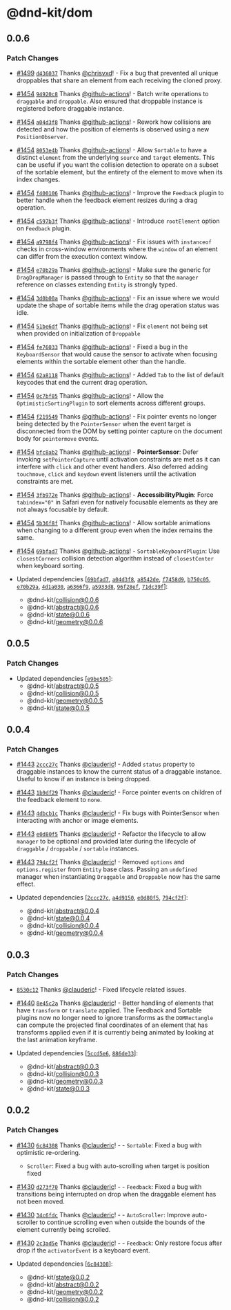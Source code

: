 # @dnd-kit/dom

## 0.0.6

### Patch Changes

- [#1499](https://github.com/clauderic/dnd-kit/pull/1499) [`d436037`](https://github.com/clauderic/dnd-kit/commit/d43603740a4d056e9fc7501e9b2117c173b1df4d) Thanks [@chrisvxd](https://github.com/chrisvxd)! - Fix a bug that prevented all unique droppables that share an element from each receiving the cloned proxy.

- [#1454](https://github.com/clauderic/dnd-kit/pull/1454) [`94920c8`](https://github.com/clauderic/dnd-kit/commit/94920c8a7a3a15accfb806b52e4935637b1a0781) Thanks [@github-actions](https://github.com/apps/github-actions)! - Batch write operations to `draggable` and `droppable`. Also ensured that droppable instance is registered before draggable instance.

- [#1454](https://github.com/clauderic/dnd-kit/pull/1454) [`a04d3f8`](https://github.com/clauderic/dnd-kit/commit/a04d3f88d380853b97585ab3b608561f7b02ce69) Thanks [@github-actions](https://github.com/apps/github-actions)! - Rework how collisions are detected and how the position of elements is observed using a new `PositionObserver`.

- [#1454](https://github.com/clauderic/dnd-kit/pull/1454) [`8053e4b`](https://github.com/clauderic/dnd-kit/commit/8053e4b4a727c6097b29fb559ce72362d7d6eb2a) Thanks [@github-actions](https://github.com/apps/github-actions)! - Allow `Sortable` to have a distinct `element` from the underlying `source` and `target` elements. This can be useful if you want the collision detection to operate on a subset of the sortable element, but the entirety of the element to move when its index changes.

- [#1454](https://github.com/clauderic/dnd-kit/pull/1454) [`f400106`](https://github.com/clauderic/dnd-kit/commit/f400106072d12a902f6c113b889c7de97f43e1ea) Thanks [@github-actions](https://github.com/apps/github-actions)! - Improve the `Feedback` plugin to better handle when the feedback element resizes during a drag operation.

- [#1454](https://github.com/clauderic/dnd-kit/pull/1454) [`c597b3f`](https://github.com/clauderic/dnd-kit/commit/c597b3fe1514f10e227c287dc8ad875134e9b4cb) Thanks [@github-actions](https://github.com/apps/github-actions)! - Introduce `rootElement` option on `Feedback` plugin.

- [#1454](https://github.com/clauderic/dnd-kit/pull/1454) [`a9798f4`](https://github.com/clauderic/dnd-kit/commit/a9798f43450e406e8cb235b7d5fba8bb809fd1d7) Thanks [@github-actions](https://github.com/apps/github-actions)! - Fix issues with `instanceof` checks in cross-window environments where the `window` of an element can differ from the execution context window.

- [#1454](https://github.com/clauderic/dnd-kit/pull/1454) [`e70b29a`](https://github.com/clauderic/dnd-kit/commit/e70b29ae64837e424f7279c95112fb6e420c4dcc) Thanks [@github-actions](https://github.com/apps/github-actions)! - Make sure the generic for `DragDropManager` is passed through to `Entity` so that the `manager` reference on classes extending `Entity` is strongly typed.

- [#1454](https://github.com/clauderic/dnd-kit/pull/1454) [`3d0b00a`](https://github.com/clauderic/dnd-kit/commit/3d0b00a663b9dc38ccd7a46544c94a342694b626) Thanks [@github-actions](https://github.com/apps/github-actions)! - Fix an issue where we would update the shape of sortable items while the drag operation status was idle.

- [#1454](https://github.com/clauderic/dnd-kit/pull/1454) [`51be6df`](https://github.com/clauderic/dnd-kit/commit/51be6dfe1b8cb42f74df34c76098e197b9208f81) Thanks [@github-actions](https://github.com/apps/github-actions)! - Fix `element` not being set when provided on initialization of `Droppable`

- [#1454](https://github.com/clauderic/dnd-kit/pull/1454) [`fe76033`](https://github.com/clauderic/dnd-kit/commit/fe7603330fb4b0a397c0e2af641df94fc2879c35) Thanks [@github-actions](https://github.com/apps/github-actions)! - Fixed a bug in the `KeyboardSensor` that would cause the sensor to activate when focusing elements within the sortable element other than the handle.

- [#1454](https://github.com/clauderic/dnd-kit/pull/1454) [`62a8118`](https://github.com/clauderic/dnd-kit/commit/62a81180c84f7782b14b69b56f891c810e7d0f69) Thanks [@github-actions](https://github.com/apps/github-actions)! - Added `Tab` to the list of default keycodes that end the current drag operation.

- [#1454](https://github.com/clauderic/dnd-kit/pull/1454) [`0c7bf85`](https://github.com/clauderic/dnd-kit/commit/0c7bf85897992dc48c3cf2f1deeaa896995bfcc3) Thanks [@github-actions](https://github.com/apps/github-actions)! - Allow the `OptimisticSortingPlugin` to sort elements across different groups.

- [#1454](https://github.com/clauderic/dnd-kit/pull/1454) [`f219549`](https://github.com/clauderic/dnd-kit/commit/f219549087d9100cee53ab0cf35d820fe256aa85) Thanks [@github-actions](https://github.com/apps/github-actions)! - Fix pointer events no longer being detected by the `PointerSensor` when the event target is disconnected from the DOM by setting pointer capture on the document body for `pointermove` events.

- [#1454](https://github.com/clauderic/dnd-kit/pull/1454) [`bfc8ab2`](https://github.com/clauderic/dnd-kit/commit/bfc8ab21cfd9c16a8d90ab250386e6d52d0a40a3) Thanks [@github-actions](https://github.com/apps/github-actions)! - **PointerSensor**: Defer invoking `setPointerCapture` until activation constraints are met as it can interfere with `click` and other event handlers. Also deferred adding `touchmove`, `click` and `keydown` event listeners until the activation constraints are met.

- [#1454](https://github.com/clauderic/dnd-kit/pull/1454) [`3fb972e`](https://github.com/clauderic/dnd-kit/commit/3fb972e228aabfe07d662b77c642405f909fddb0) Thanks [@github-actions](https://github.com/apps/github-actions)! - **AccessibilityPlugin**: Force `tabindex="0"` in Safari even for natively focusable elements as they are not always focusable by default.

- [#1454](https://github.com/clauderic/dnd-kit/pull/1454) [`5b36f8f`](https://github.com/clauderic/dnd-kit/commit/5b36f8fb36f5a4468793b469425b5c0461426f56) Thanks [@github-actions](https://github.com/apps/github-actions)! - Allow sortable animations when changing to a different group even when the index remains the same.

- [#1454](https://github.com/clauderic/dnd-kit/pull/1454) [`69bfad7`](https://github.com/clauderic/dnd-kit/commit/69bfad7d795947987a4281f1a61f81b6a7839fe8) Thanks [@github-actions](https://github.com/apps/github-actions)! - `SortableKeyboardPlugin`: Use `closestCorners` collision detection algorithm instead of `closestCenter` when keyboard sorting.

- Updated dependencies [[`69bfad7`](https://github.com/clauderic/dnd-kit/commit/69bfad7d795947987a4281f1a61f81b6a7839fe8), [`a04d3f8`](https://github.com/clauderic/dnd-kit/commit/a04d3f88d380853b97585ab3b608561f7b02ce69), [`a8542de`](https://github.com/clauderic/dnd-kit/commit/a8542de56d39c3cd3b6ef981172a0782454295b2), [`f7458d9`](https://github.com/clauderic/dnd-kit/commit/f7458d9dc32824dbea3a6d5dfb29236f19a2c073), [`b750c05`](https://github.com/clauderic/dnd-kit/commit/b750c05b4b14f5d9817dc07d974d40b74470e904), [`e70b29a`](https://github.com/clauderic/dnd-kit/commit/e70b29ae64837e424f7279c95112fb6e420c4dcc), [`4d1a030`](https://github.com/clauderic/dnd-kit/commit/4d1a0306c920ae064eb5b30c4c02961f50460c84), [`a6366f9`](https://github.com/clauderic/dnd-kit/commit/a6366f9e42836b4c5732141bf314489ede9f60cb), [`a5933d8`](https://github.com/clauderic/dnd-kit/commit/a5933d8607e63ed08818ffab43e858863cb35d47), [`96f28ef`](https://github.com/clauderic/dnd-kit/commit/96f28ef86adf95e77540732d39033c7f3fb0fd04), [`71dc39f`](https://github.com/clauderic/dnd-kit/commit/71dc39fb2ec21b9a680238a91be419c71ecabe86)]:
  - @dnd-kit/collision@0.0.6
  - @dnd-kit/abstract@0.0.6
  - @dnd-kit/state@0.0.6
  - @dnd-kit/geometry@0.0.6

## 0.0.5

### Patch Changes

- Updated dependencies [[`e9be505`](https://github.com/clauderic/dnd-kit/commit/e9be5051b5c99e522fb6efd028d425220b171890)]:
  - @dnd-kit/abstract@0.0.5
  - @dnd-kit/collision@0.0.5
  - @dnd-kit/geometry@0.0.5
  - @dnd-kit/state@0.0.5

## 0.0.4

### Patch Changes

- [#1443](https://github.com/clauderic/dnd-kit/pull/1443) [`2ccc27c`](https://github.com/clauderic/dnd-kit/commit/2ccc27c566b13d6de46719d0ad5978d655261177) Thanks [@clauderic](https://github.com/clauderic)! - Added `status` property to draggable instances to know the current status of a draggable instance. Useful to know if an instance is being dropped.

- [#1443](https://github.com/clauderic/dnd-kit/pull/1443) [`1b9df29`](https://github.com/clauderic/dnd-kit/commit/1b9df29e03306c6d3fb3e8b2b321486f5c62847a) Thanks [@clauderic](https://github.com/clauderic)! - Force pointer events on children of the feedback element to `none`.

- [#1443](https://github.com/clauderic/dnd-kit/pull/1443) [`4dbcb1c`](https://github.com/clauderic/dnd-kit/commit/4dbcb1c87c34273fecf7257cd4cb5ac67b42d3a4) Thanks [@clauderic](https://github.com/clauderic)! - Fix bugs with PointerSensor when interacting with anchor or image elements.

- [#1443](https://github.com/clauderic/dnd-kit/pull/1443) [`e0d80f5`](https://github.com/clauderic/dnd-kit/commit/e0d80f59c733b3adcf1fc89d29aa80257e7edd98) Thanks [@clauderic](https://github.com/clauderic)! - Refactor the lifecycle to allow `manager` to be optional and provided later during the lifecycle of `draggable` / `droppable` / `sortable` instances.

- [#1443](https://github.com/clauderic/dnd-kit/pull/1443) [`794cf2f`](https://github.com/clauderic/dnd-kit/commit/794cf2f4bdeeb57a197effb1df654c7c44cf34a3) Thanks [@clauderic](https://github.com/clauderic)! - Removed `options` and `options.register` from `Entity` base class. Passing an `undefined` manager when instantiating `Draggable` and `Droppable` now has the same effect.

- Updated dependencies [[`2ccc27c`](https://github.com/clauderic/dnd-kit/commit/2ccc27c566b13d6de46719d0ad5978d655261177), [`a4d9150`](https://github.com/clauderic/dnd-kit/commit/a4d91500124698abf58355592913f84d438faa3d), [`e0d80f5`](https://github.com/clauderic/dnd-kit/commit/e0d80f59c733b3adcf1fc89d29aa80257e7edd98), [`794cf2f`](https://github.com/clauderic/dnd-kit/commit/794cf2f4bdeeb57a197effb1df654c7c44cf34a3)]:
  - @dnd-kit/abstract@0.0.4
  - @dnd-kit/state@0.0.4
  - @dnd-kit/collision@0.0.4
  - @dnd-kit/geometry@0.0.4

## 0.0.3

### Patch Changes

- [`8530c12`](https://github.com/clauderic/dnd-kit/commit/8530c122c8db7723a8c13a207a11487b3354cb59) Thanks [@clauderic](https://github.com/clauderic)! - Fixed lifecycle related issues.

- [#1440](https://github.com/clauderic/dnd-kit/pull/1440) [`8e45c2a`](https://github.com/clauderic/dnd-kit/commit/8e45c2a9d750283296b56b05a887be89fe7b0184) Thanks [@clauderic](https://github.com/clauderic)! - Better handling of elements that have `transform` or `translate` applied. The Feedback and Sortable plugins now no longer need to ignore transforms as the `DOMRectangle` can compute the projected final coordinates of an element that has transforms applied even if it is currently being animated by looking at the last animation keyframe.

- Updated dependencies [[`5ccd5e6`](https://github.com/clauderic/dnd-kit/commit/5ccd5e668fb8d736ec3c195116559cb5c5684e80), [`886de33`](https://github.com/clauderic/dnd-kit/commit/886de33d0df851ebdcb3fcf2915f9623069b06d1)]:
  - @dnd-kit/abstract@0.0.3
  - @dnd-kit/collision@0.0.3
  - @dnd-kit/geometry@0.0.3
  - @dnd-kit/state@0.0.3

## 0.0.2

### Patch Changes

- [#1430](https://github.com/clauderic/dnd-kit/pull/1430) [`6c84308`](https://github.com/clauderic/dnd-kit/commit/6c84308b45c55ca1324a5c752b0ec117235da9e2) Thanks [@clauderic](https://github.com/clauderic)! - - `Sortable`: Fixed a bug with optimistic re-ordering.

  - `Scroller`: Fixed a bug with auto-scrolling when target is position fixed

- [#1430](https://github.com/clauderic/dnd-kit/pull/1430) [`d273f70`](https://github.com/clauderic/dnd-kit/commit/d273f700c3f580cb781bd004ed025bbceee20c4e) Thanks [@clauderic](https://github.com/clauderic)! - - `Feedback`: Fixed a bug with transitions being interrupted on drop when the draggable element has not been moved.

- [#1430](https://github.com/clauderic/dnd-kit/pull/1430) [`34c6fdc`](https://github.com/clauderic/dnd-kit/commit/34c6fdc6fb20c092a9370e35f22bf55d8065130c) Thanks [@clauderic](https://github.com/clauderic)! - - `AutoScroller`: Improve auto-scroller to continue scrolling even when outside the bounds of the element currently being scrolled.

- [#1430](https://github.com/clauderic/dnd-kit/pull/1430) [`2c3ad5e`](https://github.com/clauderic/dnd-kit/commit/2c3ad5eab3aabfd0aaa5a3a299dae1e307e8edaf) Thanks [@clauderic](https://github.com/clauderic)! - - `Feedback`: Only restore focus after drop if the `activatorEvent` is a keyboard event.

- Updated dependencies [[`6c84308`](https://github.com/clauderic/dnd-kit/commit/6c84308b45c55ca1324a5c752b0ec117235da9e2)]:
  - @dnd-kit/state@0.0.2
  - @dnd-kit/abstract@0.0.2
  - @dnd-kit/geometry@0.0.2
  - @dnd-kit/collision@0.0.2
